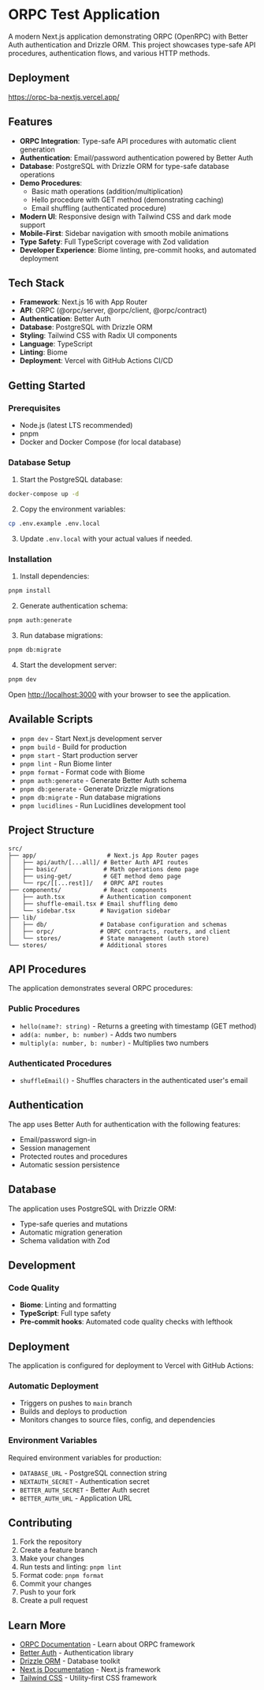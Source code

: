 # ORPC Test Application

A modern Next.js application demonstrating ORPC (OpenRPC) with Better Auth authentication and Drizzle ORM. This project showcases type-safe API procedures, authentication flows, and various HTTP methods.

## Deployment

https://orpc-ba-nextjs.vercel.app/

## Features

- **ORPC Integration**: Type-safe API procedures with automatic client generation
- **Authentication**: Email/password authentication powered by Better Auth
- **Database**: PostgreSQL with Drizzle ORM for type-safe database operations
- **Demo Procedures**:
  - Basic math operations (addition/multiplication)
  - Hello procedure with GET method (demonstrating caching)
  - Email shuffling (authenticated procedure)
- **Modern UI**: Responsive design with Tailwind CSS and dark mode support
- **Mobile-First**: Sidebar navigation with smooth mobile animations
- **Type Safety**: Full TypeScript coverage with Zod validation
- **Developer Experience**: Biome linting, pre-commit hooks, and automated deployment

## Tech Stack

- **Framework**: Next.js 16 with App Router
- **API**: ORPC (@orpc/server, @orpc/client, @orpc/contract)
- **Authentication**: Better Auth
- **Database**: PostgreSQL with Drizzle ORM
- **Styling**: Tailwind CSS with Radix UI components
- **Language**: TypeScript
- **Linting**: Biome
- **Deployment**: Vercel with GitHub Actions CI/CD

## Getting Started

### Prerequisites

- Node.js (latest LTS recommended)
- pnpm
- Docker and Docker Compose (for local database)

### Database Setup

1. Start the PostgreSQL database:
```bash
docker-compose up -d
```

2. Copy the environment variables:
```bash
cp .env.example .env.local
```

3. Update `.env.local` with your actual values if needed.

### Installation

1. Install dependencies:
```bash
pnpm install
```

2. Generate authentication schema:
```bash
pnpm auth:generate
```

3. Run database migrations:
```bash
pnpm db:migrate
```

4. Start the development server:
```bash
pnpm dev
```

Open [http://localhost:3000](http://localhost:3000) with your browser to see the application.

## Available Scripts

- `pnpm dev` - Start Next.js development server
- `pnpm build` - Build for production
- `pnpm start` - Start production server
- `pnpm lint` - Run Biome linter
- `pnpm format` - Format code with Biome
- `pnpm auth:generate` - Generate Better Auth schema
- `pnpm db:generate` - Generate Drizzle migrations
- `pnpm db:migrate` - Run database migrations
- `pnpm lucidlines` - Run Lucidlines development tool

## Project Structure

```
src/
├── app/                    # Next.js App Router pages
│   ├── api/auth/[...all]/ # Better Auth API routes
│   ├── basic/             # Math operations demo page
│   ├── using-get/         # GET method demo page
│   └── rpc/[[...rest]]/   # ORPC API routes
├── components/            # React components
│   ├── auth.tsx          # Authentication component
│   ├── shuffle-email.tsx # Email shuffling demo
│   └── sidebar.tsx       # Navigation sidebar
├── lib/
│   ├── db/               # Database configuration and schemas
│   ├── orpc/             # ORPC contracts, routers, and client
│   └── stores/           # State management (auth store)
└── stores/               # Additional stores
```

## API Procedures

The application demonstrates several ORPC procedures:

### Public Procedures
- `hello(name?: string)` - Returns a greeting with timestamp (GET method)
- `add(a: number, b: number)` - Adds two numbers
- `multiply(a: number, b: number)` - Multiplies two numbers

### Authenticated Procedures
- `shuffleEmail()` - Shuffles characters in the authenticated user's email

## Authentication

The app uses Better Auth for authentication with the following features:
- Email/password sign-in
- Session management
- Protected routes and procedures
- Automatic session persistence

## Database

The application uses PostgreSQL with Drizzle ORM:
- Type-safe queries and mutations
- Automatic migration generation
- Schema validation with Zod

## Development

### Code Quality
- **Biome**: Linting and formatting
- **TypeScript**: Full type safety
- **Pre-commit hooks**: Automated code quality checks with lefthook

## Deployment

The application is configured for deployment to Vercel with GitHub Actions:

### Automatic Deployment
- Triggers on pushes to `main` branch
- Builds and deploys to production
- Monitors changes to source files, config, and dependencies

### Environment Variables
Required environment variables for production:
- `DATABASE_URL` - PostgreSQL connection string
- `NEXTAUTH_SECRET` - Authentication secret
- `BETTER_AUTH_SECRET` - Better Auth secret
- `BETTER_AUTH_URL` - Application URL

## Contributing

1. Fork the repository
2. Create a feature branch
3. Make your changes
4. Run tests and linting: `pnpm lint`
5. Format code: `pnpm format`
6. Commit your changes
7. Push to your fork
8. Create a pull request

## Learn More

- [ORPC Documentation](https://orpc.unnoq.com) - Learn about ORPC framework
- [Better Auth](https://better-auth.com) - Authentication library
- [Drizzle ORM](https://orm.drizzle.team) - Database toolkit
- [Next.js Documentation](https://nextjs.org/docs) - Next.js framework
- [Tailwind CSS](https://tailwindcss.com) - Utility-first CSS framework
